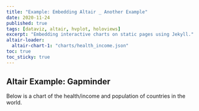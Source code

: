 ```yaml
---
title: "Example: Embedding Altair _ Another Example"
date: 2020-11-24
published: true
tags: [dataviz, altair, hvplot, holoviews]
excerpt: "Embedding interactive charts on static pages using Jekyll."
altair-loader:
  altair-chart-1: "charts/health_income.json"
toc: true
toc_sticky: true
---
```


## Altair Example: Gapminder

Below is a chart of the health/income and population of countries in the world.

<div id="altair-chart-1-health_income.json"></div>
